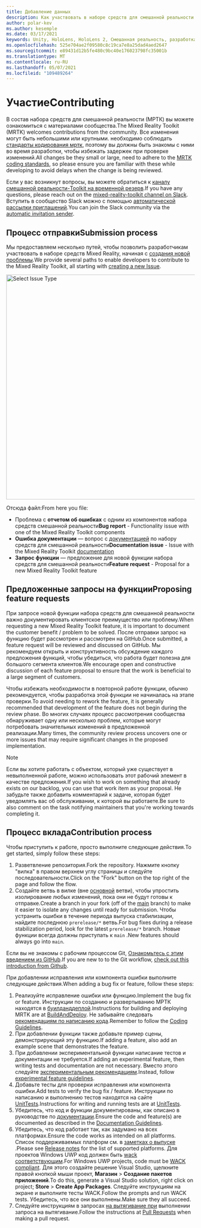 ```yaml
---
title: Добавление данных
description: Как участвовать в наборе средств для смешанной реальности
author: polar-kev
ms.author: kesemple
ms.date: 03/17/2021
keywords: Unity, HoloLens, HoloLens 2, Смешанная реальность, разработка, МРТК, отчет об ошибках,
ms.openlocfilehash: 525e704ae2f09580c8c19ca7e8a25dad4aed2647
ms.sourcegitcommit: e89431d12b5fe480c9bc40e176023798fc35001b
ms.translationtype: MT
ms.contentlocale: ru-RU
ms.lasthandoff: 05/07/2021
ms.locfileid: "109489264"
---
```

# <a name="contributing"></a><span data-ttu-id="d5cad-104">Участие</span><span class="sxs-lookup"><span data-stu-id="d5cad-104">Contributing</span></span>

<span data-ttu-id="d5cad-105">В состав набора средств для смешанной реальности (МРТК) вы можете ознакомиться с материалами сообщества.</span><span class="sxs-lookup"><span data-stu-id="d5cad-105">The Mixed Reality Toolkit (MRTK) welcomes contributions from the community.</span></span> <span data-ttu-id="d5cad-106">Все изменения могут быть небольшими или крупными. необходимо соблюдать [стандарты кодирования мртк](coding-guidelines.md), поэтому вы должны быть знакомы с ними во время разработки, чтобы избежать задержек при проверке изменений.</span><span class="sxs-lookup"><span data-stu-id="d5cad-106">All changes be they small or large, need to adhere to the [MRTK coding standards](coding-guidelines.md), so please ensure you are familiar with these while developing to avoid delays when the change is being reviewed.</span></span>

<span data-ttu-id="d5cad-107">Если у вас возникнут вопросы, вы можете обратиться к [каналу смешанной реальности-Toolkit на временной резерв](https://holodevelopers.slack.com/messages/C2H4HT858).</span><span class="sxs-lookup"><span data-stu-id="d5cad-107">If you have any questions, please reach out on the [mixed-reality-toolkit channel on Slack](https://holodevelopers.slack.com/messages/C2H4HT858).</span></span>
<span data-ttu-id="d5cad-108">Вступить в сообщество Slack можно с помощью [автоматической рассылки приглашений](https://holodevelopersslack.azurewebsites.net/).</span><span class="sxs-lookup"><span data-stu-id="d5cad-108">You can join the Slack community via the [automatic invitation sender](https://holodevelopersslack.azurewebsites.net/).</span></span>

## <a name="submission-process"></a><span data-ttu-id="d5cad-109">Процесс отправки</span><span class="sxs-lookup"><span data-stu-id="d5cad-109">Submission process</span></span>

<span data-ttu-id="d5cad-110">Мы предоставляем несколько путей, чтобы позволить разработчикам участвовать в наборе средств Mixed Reality, начиная с [создания новой проблемы](https://github.com/Microsoft/MixedRealityToolkit-Unity/issues/new/choose).</span><span class="sxs-lookup"><span data-stu-id="d5cad-110">We provide several paths to enable developers to contribute to the Mixed Reality Toolkit, all starting with [creating a new Issue](https://github.com/Microsoft/MixedRealityToolkit-Unity/issues/new/choose).</span></span>

<img src="../features/images/contributing/SelectIssueType.png" width="600" alt="Select Issue Type">

<span data-ttu-id="d5cad-111">Отсюда файл:</span><span class="sxs-lookup"><span data-stu-id="d5cad-111">From here you file:</span></span>

- <span data-ttu-id="d5cad-112">Проблема с **отчетом об ошибках** с одним из компонентов набора средств смешанной реальности</span><span class="sxs-lookup"><span data-stu-id="d5cad-112">**Bug report** - Functionality issue with one of the Mixed Reality Toolkit components</span></span>
- <span data-ttu-id="d5cad-113">**Ошибка документации** — вопрос с [документацией](https://microsoft.github.io/MixedRealityToolkit-Unity) по набору средств для смешанной реальности</span><span class="sxs-lookup"><span data-stu-id="d5cad-113">**Documentation issue** - Issue with the Mixed Reality Toolkit [documentation](https://microsoft.github.io/MixedRealityToolkit-Unity)</span></span>
- <span data-ttu-id="d5cad-114">**Запрос функции** — предложение для новой функции набора средств для смешанной реальности</span><span class="sxs-lookup"><span data-stu-id="d5cad-114">**Feature request** - Proposal for a new Mixed Reality Toolkit feature</span></span>

## <a name="proposing-feature-requests"></a><span data-ttu-id="d5cad-115">Предложенные запросы на функции</span><span class="sxs-lookup"><span data-stu-id="d5cad-115">Proposing feature requests</span></span>

<span data-ttu-id="d5cad-116">При запросе новой функции набора средств для смешанной реальности важно документировать клиентское преимущество или проблему.</span><span class="sxs-lookup"><span data-stu-id="d5cad-116">When requesting a new Mixed Reality Toolkit feature, it is important to document the customer benefit / problem to be solved.</span></span> <span data-ttu-id="d5cad-117">После отправки запрос на функцию будет рассмотрен и рассмотрен на GitHub.</span><span class="sxs-lookup"><span data-stu-id="d5cad-117">Once submitted, a feature request will be reviewed and discussed on GitHub.</span></span> <span data-ttu-id="d5cad-118">Мы рекомендуем открыть и конструктивность обсуждение каждого предложения функций, чтобы убедиться, что работа будет полезна для большого сегмента клиентов.</span><span class="sxs-lookup"><span data-stu-id="d5cad-118">We encourage open and constructive discussion of each feature proposal to ensure that the work is beneficial to a large segment of customers.</span></span>

<span data-ttu-id="d5cad-119">Чтобы избежать необходимости в повторной работе функции, обычно рекомендуется, чтобы разработка этой функции не начиналась на этапе проверки.</span><span class="sxs-lookup"><span data-stu-id="d5cad-119">To avoid needing to rework the feature, it is generally recommended that development of the feature does not begin during the review phase.</span></span> <span data-ttu-id="d5cad-120">Во многих случаях процесс рассмотрения сообщества обнаруживает одну или несколько проблем, которые могут потребовать значительных изменений в предложенной реализации.</span><span class="sxs-lookup"><span data-stu-id="d5cad-120">Many times, the community review process uncovers one or more issues that may require significant changes in the proposed implementation.</span></span>

> [!NOTE]
> <span data-ttu-id="d5cad-121">Если вы хотите работать с объектом, который уже существует в невыполненной работе, можно использовать этот рабочий элемент в качестве предложения.</span><span class="sxs-lookup"><span data-stu-id="d5cad-121">If you wish to work on something that already exists on our backlog, you can use that work item as your proposal.</span></span> <span data-ttu-id="d5cad-122">Не забудьте также добавить комментарий к задаче, которая будет уведомлять вас об обслуживании, к которой вы работаете.</span><span class="sxs-lookup"><span data-stu-id="d5cad-122">Be sure to also comment on the task notifying maintainers that you're working towards completing it.</span></span>

## <a name="contribution-process"></a><span data-ttu-id="d5cad-123">Процесс вклада</span><span class="sxs-lookup"><span data-stu-id="d5cad-123">Contribution process</span></span>

<span data-ttu-id="d5cad-124">Чтобы приступить к работе, просто выполните следующие действия.</span><span class="sxs-lookup"><span data-stu-id="d5cad-124">To get started, simply follow these steps:</span></span>

1. <span data-ttu-id="d5cad-125">Разветвление репозитория.</span><span class="sxs-lookup"><span data-stu-id="d5cad-125">Fork the repository.</span></span> <span data-ttu-id="d5cad-126">Нажмите кнопку "вилка" в правом верхнем углу страницы и следуйте последовательности.</span><span class="sxs-lookup"><span data-stu-id="d5cad-126">Click on the "Fork" button on the top right of the page and follow the flow.</span></span>
1. <span data-ttu-id="d5cad-127">Создайте ветвь в вилке (вне [основной](https://github.com/microsoft/mixedrealitytoolkit-unity/tree/main) ветви), чтобы упростить изолирование любых изменений, пока они не будут готовы к отправке.</span><span class="sxs-lookup"><span data-stu-id="d5cad-127">Create a branch in your fork (off of the [main](https://github.com/microsoft/mixedrealitytoolkit-unity/tree/main) branch) to make it easier to isolate any changes until ready for submission.</span></span> <span data-ttu-id="d5cad-128">Чтобы устранить ошибки в течение периода выпуска стабилизации, найдите последнюю `prerelease/*` ветвь.</span><span class="sxs-lookup"><span data-stu-id="d5cad-128">For bug fixes during a release stabilization period, look for the latest `prerelease/*` branch.</span></span> <span data-ttu-id="d5cad-129">Новые функции всегда должны приступать к `main` .</span><span class="sxs-lookup"><span data-stu-id="d5cad-129">New features should always go into `main`.</span></span>

<span data-ttu-id="d5cad-130">Если вы не знакомы с рабочим процессом Git, [Ознакомьтесь с этим введением из GitHub](https://guides.github.com/activities/hello-world/).</span><span class="sxs-lookup"><span data-stu-id="d5cad-130">If you are new to to the Git workflow, [check out this introduction from Github](https://guides.github.com/activities/hello-world/).</span></span>

<span data-ttu-id="d5cad-131">При добавлении исправления или компонента ошибки выполните следующие действия.</span><span class="sxs-lookup"><span data-stu-id="d5cad-131">When adding a bug fix or feature, follow these steps:</span></span>

1. <span data-ttu-id="d5cad-132">Реализуйте исправление ошибки или функцию.</span><span class="sxs-lookup"><span data-stu-id="d5cad-132">Implement the bug fix or feature.</span></span> <span data-ttu-id="d5cad-133">Инструкции по созданию и развертыванию МРТК находятся в [буилданддеплой](../updates-deployment/build-and-deploy.md).</span><span class="sxs-lookup"><span data-stu-id="d5cad-133">Instructions for building and deploying MRTK are at [BuildAndDeploy](../updates-deployment/build-and-deploy.md).</span></span> <span data-ttu-id="d5cad-134">Не забывайте следовать [рекомендациям по написанию кода](../contributing/coding-guidelines.md).</span><span class="sxs-lookup"><span data-stu-id="d5cad-134">Remember to follow the [Coding Guidelines](../contributing/coding-guidelines.md).</span></span>
1. <span data-ttu-id="d5cad-135">При добавлении функции также добавьте пример сцены, демонстрирующий эту функцию.</span><span class="sxs-lookup"><span data-stu-id="d5cad-135">If adding a feature, also add an example scene that demonstrates the feature.</span></span>
1. <span data-ttu-id="d5cad-136">При добавлении экспериментальной функции написание тестов и документации не требуется.</span><span class="sxs-lookup"><span data-stu-id="d5cad-136">If adding an experimental feature, then writing tests and documentation are not necessary.</span></span> <span data-ttu-id="d5cad-137">Вместо этого следуйте [экспериментальным рекомендациям](../contributing/experimental-features.md).</span><span class="sxs-lookup"><span data-stu-id="d5cad-137">Instead, follow [experimental feature guidelines](../contributing/experimental-features.md).</span></span>
1. <span data-ttu-id="d5cad-138">Добавьте тесты для проверки исправления или компонента ошибки.</span><span class="sxs-lookup"><span data-stu-id="d5cad-138">Add tests to verify the bug fix / feature.</span></span> <span data-ttu-id="d5cad-139">Инструкции по написанию и выполнению тестов находятся на сайте [UnitTests](../contributing/unit-tests.md).</span><span class="sxs-lookup"><span data-stu-id="d5cad-139">Instructions for writing and running tests are at [UnitTests](../contributing/unit-tests.md).</span></span>
1. <span data-ttu-id="d5cad-140">Убедитесь, что код и функции документированы, как описано в руководстве по [документации](../contributing/documentation-guide.md).</span><span class="sxs-lookup"><span data-stu-id="d5cad-140">Ensure the code and feature(s) are documented as described in the [Documentation Guidelines](../contributing/documentation-guide.md).</span></span>
1. <span data-ttu-id="d5cad-141">Убедитесь, что код работает так, как задумано на всех платформах.</span><span class="sxs-lookup"><span data-stu-id="d5cad-141">Ensure the code works as intended on all platforms.</span></span> <span data-ttu-id="d5cad-142">Список поддерживаемых платформ см. в [заметках о выпуске](../release-notes/mrtk-26-release-notes.md) .</span><span class="sxs-lookup"><span data-stu-id="d5cad-142">Please see [Release notes](../release-notes/mrtk-26-release-notes.md) for the list of supported platforms.</span></span> <span data-ttu-id="d5cad-143">Для проектов Windows UWP код должен быть [wack соответствующим](https://developer.microsoft.com/windows/develop/app-certification-kit).</span><span class="sxs-lookup"><span data-stu-id="d5cad-143">For Windows UWP projects, code must be [WACK compliant](https://developer.microsoft.com/windows/develop/app-certification-kit).</span></span> <span data-ttu-id="d5cad-144">Для этого создайте решение Visual Studio, щелкните правой кнопкой мыши проект, **Магазин**  >  **Создание пакетов приложений**.</span><span class="sxs-lookup"><span data-stu-id="d5cad-144">To do this, generate a Visual Studio solution, right click on project; **Store** > **Create App Packages**.</span></span> <span data-ttu-id="d5cad-145">Следуйте инструкциям на экране и выполните тесты WACK.</span><span class="sxs-lookup"><span data-stu-id="d5cad-145">Follow the prompts and run WACK tests.</span></span> <span data-ttu-id="d5cad-146">Убедитесь, что все они выполнены.</span><span class="sxs-lookup"><span data-stu-id="d5cad-146">Make sure they all succeed.</span></span>
1. <span data-ttu-id="d5cad-147">Следуйте инструкциям в запросах [на вытягивание при](../contributing/pull-requests.md) выполнении запроса на вытягивание.</span><span class="sxs-lookup"><span data-stu-id="d5cad-147">Follow the instructions at [Pull Requests](../contributing/pull-requests.md) when making a pull request.</span></span>
